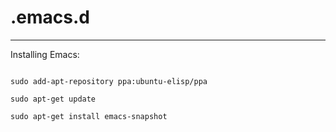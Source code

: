 # .emacs.d
-----------

Installing Emacs:

``` shell

sudo add-apt-repository ppa:ubuntu-elisp/ppa

sudo apt-get update

sudo apt-get install emacs-snapshot

```


